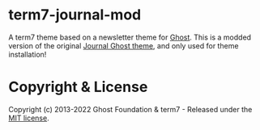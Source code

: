 # term7-journal-mod

A term7 theme based on a newsletter theme for [Ghost](http://github.com/tryghost/ghost/). This is a modded version of the original [Journal Ghost theme](https://github.com/tryghost/journal), and only used for theme installation!

# Copyright & License

Copyright (c) 2013-2022 Ghost Foundation & term7 - Released under the [MIT license](LICENSE).
